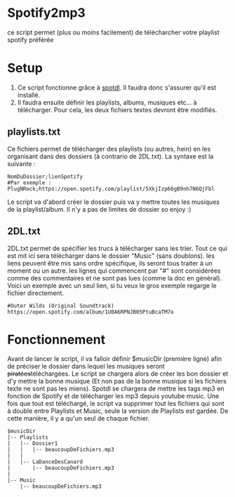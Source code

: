 # Spotify2mp3
ce script permet (plus ou moins facilement) de  télécharcher votre playlist spotify préférée
# Setup 
1. Ce script fonctionne grâce à [spotdl](https://github.com/spotDL/spotify-downloader). Il faudra donc s'assurer qu'il est installé.
2. Il faudra ensuite définir les playlists, albums, musiques etc... à télécharger. Pour cela, les deux fichiers textes devront être modifiés.

## playlists.txt
Ce fichiers permet de télécharger des playlists (ou autres, hein) en les organisant dans des dossiers (à contrario de 2DL.txt). La syntaxe est la suivante :

```plaintext
NomDuDossier;lienSpotify
#Par exemple :
PlugNRock;https://open.spotify.com/playlist/5XkjIzp66gB9nh7N6QjFbl
```
Le script va d'abord créer le dossier puis va y mettre toutes les musiques de la playlist/album. Il n'y a pas de limites de dossier so enjoy :)

## 2DL.txt
2DL.txt permet de spécifier les trucs à télécharger sans les trier. Tout ce qui est mit ici sera télécharger dans le dossier "Music" (sans doublons). les liens peuvent être mis sans ordre spécifique, ils seront tous traiter à un moment ou un autre. les lignes qui commencent par "#" sont considérées comme des commentaires et ne sont pas lues (comme la doc en général). Voici un exemple avec un seul lien, si tu veux le gros exemple regarge le fichier directement.

```plaintext
#Outer Wilds (Original Soundtrack)
https://open.spotify.com/album/1U0A6RPNJB05PtuBcaTM7o
```

# Fonctionnement 
Avant de lancer le script, il va falloir définir $musicDir (première ligne) afin de préciser le dossier dans lequel les musiques seront ~~piratées~~téléchargées. Le script se chargera alors de créer les bon dossier et d'y mettre la bonne musique (Et non pas de la bonne musique si les fichiers texte ne sont pas les miens). Spotdl se chargera de mettre les tags mp3 en fonction de Spotify et de télécharger les mp3 depuis youtube music. 
Une fois que tout est téléchargé, le script va supprimer tout les fichiers qui sont à double entre Playlists et Music, seule la version de Playlists est gardée. De cette manière, il y a qu'un seul de chaque fichier. 

```
$musicDir
|-- Playlists
|   |-- Dossier1
|   |   |-- beaucoupDeFichiers.mp3
|   |
|   |-- LaDanceDesCanard
|       |-- beaucoupDeFichiers.mp3
|
|-- Music
    |-- beaucoupDeFichiers.mp3



```

